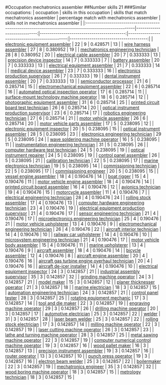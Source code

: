 #Occupation mechatronics assembler
##Number skills 21
###Similar occupations:
| occupation                                                                                            |   skills in this occupation |   skills that match mechatronics assembler |   percentage match with mechatronics assembler |   skills not in mechatronics assembler |
|:------------------------------------------------------------------------------------------------------|----------------------------:|-------------------------------------------:|-----------------------------------------------:|---------------------------------------:|
| [electronic equipment assembler](electronic_equipment_assembler.md)                                   |                          22 |                                          9 |                                       0.428571 |                                     13 |
| [wire harness assembler](wire_harness_assembler.md)                                                   |                          27 |                                          8 |                                       0.380952 |                                     19 |
| [mechatronics engineering technician](mechatronics_engineering_technician.md)                         |                          28 |                                          8 |                                       0.380952 |                                     20 |
| [electrical cable assembler](electrical_cable_assembler.md)                                           |                          20 |                                          7 |                                       0.333333 |                                     13 |
| [precision device inspector](precision_device_inspector.md)                                           |                          14 |                                          7 |                                       0.333333 |                                      7 |
| [battery assembler](battery_assembler.md)                                                             |                          20 |                                          7 |                                       0.333333 |                                     13 |
| [electrical equipment assembler](electrical_equipment_assembler.md)                                   |                          21 |                                          7 |                                       0.333333 |                                     14 |
| [medical device assembler](medical_device_assembler.md)                                               |                          23 |                                          7 |                                       0.333333 |                                     16 |
| [electronics production supervisor](electronics_production_supervisor.md)                             |                          26 |                                          7 |                                       0.333333 |                                     19 |
| [dental instrument assembler](dental_instrument_assembler.md)                                         |                          20 |                                          7 |                                       0.333333 |                                     13 |
| [semiconductor processor](semiconductor_processor.md)                                                 |                          21 |                                          6 |                                       0.285714 |                                     15 |
| [electromechanical equipment assembler](electromechanical_equipment_assembler.md)                     |                          22 |                                          6 |                                       0.285714 |                                     16 |
| [automated optical inspection operator](automated_optical_inspection_operator.md)                     |                          17 |                                          6 |                                       0.285714 |                                     11 |
| [surface-mount technology machine operator](surface-mount_technology_machine_operator.md)             |                          18 |                                          6 |                                       0.285714 |                                     12 |
| [photographic equipment assembler](photographic_equipment_assembler.md)                               |                          31 |                                          6 |                                       0.285714 |                                     25 |
| [printed circuit board test technician](printed_circuit_board_test_technician.md)                     |                          26 |                                          6 |                                       0.285714 |                                     20 |
| [optical instrument production supervisor](optical_instrument_production_supervisor.md)               |                          23 |                                          6 |                                       0.285714 |                                     17 |
| [robotics engineering technician](robotics_engineering_technician.md)                                 |                          27 |                                          6 |                                       0.285714 |                                     21 |
| [motor vehicle assembler](motor_vehicle_assembler.md)                                                 |                          26 |                                          6 |                                       0.285714 |                                     20 |
| [motor vehicle parts assembler](motor_vehicle_parts_assembler.md)                                     |                          17 |                                          5 |                                       0.238095 |                                     12 |
| [electronic equipment inspector](electronic_equipment_inspector.md)                                   |                          20 |                                          5 |                                       0.238095 |                                     15 |
| [optical instrument assembler](optical_instrument_assembler.md)                                       |                          28 |                                          5 |                                       0.238095 |                                     23 |
| [electronics engineering technician](electronics_engineering_technician.md)                           |                          29 |                                          5 |                                       0.238095 |                                     24 |
| [wave soldering machine operator](wave_soldering_machine_operator.md)                                 |                          16 |                                          5 |                                       0.238095 |                                     11 |
| [instrumentation engineering technician](instrumentation_engineering_technician.md)                   |                          31 |                                          5 |                                       0.238095 |                                     26 |
| [computer hardware test technician](computer_hardware_test_technician.md)                             |                          24 |                                          5 |                                       0.238095 |                                     19 |
| [optical instrument repairer](optical_instrument_repairer.md)                                         |                          24 |                                          5 |                                       0.238095 |                                     19 |
| [control panel assembler](control_panel_assembler.md)                                                 |                          26 |                                          5 |                                       0.238095 |                                     21 |
| [calibration technician](calibration_technician.md)                                                   |                          22 |                                          5 |                                       0.238095 |                                     17 |
| [marine electronics technician](marine_electronics_technician.md)                                     |                          19 |                                          5 |                                       0.238095 |                                     14 |
| [commissioning technician](commissioning_technician.md)                                               |                          22 |                                          5 |                                       0.238095 |                                     17 |
| [commissioning engineer](commissioning_engineer.md)                                                   |                          20 |                                          5 |                                       0.238095 |                                     15 |
| [vessel engine assembler](vessel_engine_assembler.md)                                                 |                          18 |                                          4 |                                       0.190476 |                                     14 |
| [boat rigger](boat_rigger.md)                                                                         |                          15 |                                          4 |                                       0.190476 |                                     11 |
| [motor vehicle engine assembler](motor_vehicle_engine_assembler.md)                                   |                          18 |                                          4 |                                       0.190476 |                                     14 |
| [printed circuit board assembler](printed_circuit_board_assembler.md)                                 |                          16 |                                          4 |                                       0.190476 |                                     12 |
| [avionics technician](avionics_technician.md)                                                         |                          19 |                                          4 |                                       0.190476 |                                     15 |
| [motorcycle assembler](motorcycle_assembler.md)                                                       |                          11 |                                          4 |                                       0.190476 |                                      7 |
| [electrical engineering technician](electrical_engineering_technician.md)                             |                          28 |                                          4 |                                       0.190476 |                                     24 |
| [rolling stock assembler](rolling_stock_assembler.md)                                                 |                          17 |                                          4 |                                       0.190476 |                                     13 |
| [computer hardware engineering technician](computer_hardware_engineering_technician.md)               |                          23 |                                          4 |                                       0.190476 |                                     19 |
| [electrical equipment production supervisor](electrical_equipment_production_supervisor.md)           |                          21 |                                          4 |                                       0.190476 |                                     17 |
| [sensor engineering technician](sensor_engineering_technician.md)                                     |                          21 |                                          4 |                                       0.190476 |                                     17 |
| [microelectronics engineering technician](microelectronics_engineering_technician.md)                 |                          25 |                                          4 |                                       0.190476 |                                     21 |
| [motor vehicle upholsterer](motor_vehicle_upholsterer.md)                                             |                          13 |                                          4 |                                       0.190476 |                                      9 |
| [electromechanical engineering technician](electromechanical_engineering_technician.md)               |                          26 |                                          4 |                                       0.190476 |                                     22 |
| [aircraft interior technician](aircraft_interior_technician.md)                                       |                          14 |                                          4 |                                       0.190476 |                                     10 |
| [railway car upholsterer](railway_car_upholsterer.md)                                                 |                          14 |                                          4 |                                       0.190476 |                                     10 |
| [microsystem engineering technician](microsystem_engineering_technician.md)                           |                          21 |                                          4 |                                       0.190476 |                                     17 |
| [motor vehicle body assembler](motor_vehicle_body_assembler.md)                                       |                          15 |                                          4 |                                       0.190476 |                                     11 |
| [marine upholsterer](marine_upholsterer.md)                                                           |                          13 |                                          4 |                                       0.190476 |                                      9 |
| [aircraft assembler](aircraft_assembler.md)                                                           |                          18 |                                          4 |                                       0.190476 |                                     14 |
| [bicycle assembler](bicycle_assembler.md)                                                             |                          12 |                                          4 |                                       0.190476 |                                      8 |
| [aircraft engine assembler](aircraft_engine_assembler.md)                                             |                          20 |                                          4 |                                       0.190476 |                                     16 |
| [aircraft gas turbine engine overhaul technician](aircraft_gas_turbine_engine_overhaul_technician.md) |                          20 |                                          4 |                                       0.190476 |                                     16 |
| [aircraft de-icer installer](aircraft_de-icer_installer.md)                                           |                          14 |                                          4 |                                       0.190476 |                                     10 |
| [electrical equipment inspector](electrical_equipment_inspector.md)                                   |                          24 |                                          3 |                                       0.142857 |                                     21 |
| [industrial assembly supervisor](industrial_assembly_supervisor.md)                                   |                          35 |                                          3 |                                       0.142857 |                                     32 |
| [grinding machine operator](grinding_machine_operator.md)                                             |                          24 |                                          3 |                                       0.142857 |                                     21 |
| [model maker](model_maker.md)                                                                         |                          15 |                                          3 |                                       0.142857 |                                     12 |
| [planer thicknesser operator](planer_thicknesser_operator.md)                                         |                          21 |                                          3 |                                       0.142857 |                                     18 |
| [marine electrician](marine_electrician.md)                                                           |                          18 |                                          3 |                                       0.142857 |                                     15 |
| [automation engineering technician](automation_engineering_technician.md)                             |                          24 |                                          3 |                                       0.142857 |                                     21 |
| [control panel tester](control_panel_tester.md)                                                       |                          28 |                                          3 |                                       0.142857 |                                     25 |
| [rotating equipment mechanic](rotating_equipment_mechanic.md)                                         |                          17 |                                          3 |                                       0.142857 |                                     14 |
| [tool and die maker](tool_and_die_maker.md)                                                           |                          22 |                                          3 |                                       0.142857 |                                     19 |
| [engraving machine operator](engraving_machine_operator.md)                                           |                          29 |                                          3 |                                       0.142857 |                                     26 |
| [drilling machine operator](drilling_machine_operator.md)                                             |                          20 |                                          3 |                                       0.142857 |                                     17 |
| [automotive electrician](automotive_electrician.md)                                                   |                          25 |                                          3 |                                       0.142857 |                                     22 |
| [welder](welder.md)                                                                                   |                          31 |                                          3 |                                       0.142857 |                                     28 |
| [laser beam welder](laser_beam_welder.md)                                                             |                          25 |                                          3 |                                       0.142857 |                                     22 |
| [rolling stock electrician](rolling_stock_electrician.md)                                             |                          17 |                                          3 |                                       0.142857 |                                     14 |
| [milling machine operator](milling_machine_operator.md)                                               |                          22 |                                          3 |                                       0.142857 |                                     19 |
| [laser cutting machine operator](laser_cutting_machine_operator.md)                                   |                          26 |                                          3 |                                       0.142857 |                                     23 |
| [lathe and turning machine operator](lathe_and_turning_machine_operator.md)                           |                          28 |                                          3 |                                       0.142857 |                                     25 |
| [metal sawing machine operator](metal_sawing_machine_operator.md)                                     |                          22 |                                          3 |                                       0.142857 |                                     19 |
| [computer numerical control machine operator](computer_numerical_control_machine_operator.md)         |                          19 |                                          3 |                                       0.142857 |                                     16 |
| [wood pallet maker](wood_pallet_maker.md)                                                             |                          16 |                                          3 |                                       0.142857 |                                     13 |
| [precision instrument assembler](precision_instrument_assembler.md)                                   |                          19 |                                          3 |                                       0.142857 |                                     16 |
| [router operator](router_operator.md)                                                                 |                          13 |                                          3 |                                       0.142857 |                                     10 |
| [punch press operator](punch_press_operator.md)                                                       |                          19 |                                          3 |                                       0.142857 |                                     16 |
| [electron beam welder](electron_beam_welder.md)                                                       |                          25 |                                          3 |                                       0.142857 |                                     22 |
| [boilermaker](boilermaker.md)                                                                         |                          22 |                                          3 |                                       0.142857 |                                     19 |
| [mechatronics engineer](mechatronics_engineer.md)                                                     |                          35 |                                          3 |                                       0.142857 |                                     32 |
| [wood boring machine operator](wood_boring_machine_operator.md)                                       |                          18 |                                          3 |                                       0.142857 |                                     15 |
| [metrology technician](metrology_technician.md)                                                       |                          18 |                                          3 |                                       0.142857 |                                     15 |
